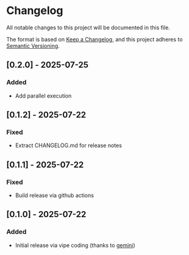 # Changelog

All notable changes to this project will be documented in this file.

The format is based on [Keep a Changelog](https://keepachangelog.com/en/1.1.0/),
and this project adheres to [Semantic Versioning](https://semver.org/spec/v2.0.0.html).

## [0.2.0] - 2025-07-25

### Added

- Add parallel execution

## [0.1.2] - 2025-07-22

### Fixed

- Extract CHANGELOG.md for release notes

## [0.1.1] - 2025-07-22

### Fixed

- Build release via github actions

## [0.1.0] - 2025-07-22

### Added

- Initial release via vipe coding (thanks to [gemini](https://gemini.google.com))